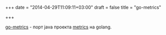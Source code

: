 +++
date = "2014-04-29T11:09:11+03:00"
draft = false
title = "go-metrics"

+++

<p><a href="https://github.com/rcrowley/go-metrics">go-metrics</a> - порт java проекта <a href="https://github.com/dropwizard/metrics">metrics</a>&nbsp;на&nbsp;golang.</p>

